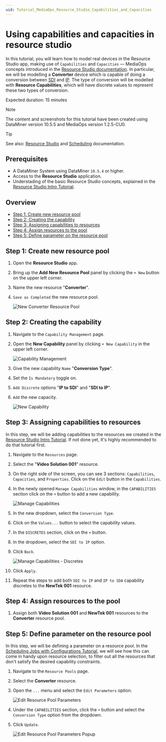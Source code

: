```yaml
---
uid: Tutorial_MediaOps_Resource_Studio_Capabilities_and_Capacities
---
```


# Using capabilities and capacities in resource studio

In this tutorial, you will learn how to model real devices in the Resource Studio app, making use of `Capabilities` and `Capacities` — MediaOps concepts introduced in the [Resource Studio documentation](xref:MO_Resource_Studio). In particular, we will be modelling a **Converter** device which is capable of doing a conversion between [SDI](https://en.wikipedia.org/wiki/Serial_digital_interface) and [IP](https://en.wikipedia.org/wiki/Internet_Protocol). The type of conversion will be modelled with **Resource Capabilities**, which will have discrete values to represent these two types of conversion.

Expected duration: 15 minutes

> [!NOTE]  
> The content and screenshots for this tutorial have been created using DataMiner version 10.5.5 and MediaOps version 1.2.5-CU0.

> [!TIP]  
> See also: [Resource Studio](xref:MO_Resource_Studio) and [Scheduling](xref:MO_Scheduling) documentation.

## Prerequisites

- A DataMiner System using DataMiner `10.5.4` or higher.
- Access to the **Resource Studio** application.
- Understading of the basic Resource Studio concepts, explained in the [Resource Studio Intro Tutorial](xref:Tutorial_MediaOps_Resource_Studio_Intro).

## Overview

- [Step 1: Create new resource pool](#step-1-create-new-resource-pool)
- [Step 2: Creating the capability](#step-2-creating-the-capability)
- [Step 3: Assigning capabilities to resources](#step-3-assigning-capabilities-to-resources)
- [Step 4: Assign resources to the pool](#step-4-assign-resources-to-the-pool)
- [Step 5: Define parameter on the resource pool](#step-5-define-parameter-on-the-resource-pool)

## Step 1: Create new resource pool

1. Open the **Resource Studio** app.

1. Bring up the **Add New Resource Pool** panel by clicking the ``+ New`` button on the upper left corner.

1. Name the new resource "**Converter**".

1. ``Save as Completed`` the new resource pool.

   ![New Converter Resource Pool](~/solutions/images/Resource_Studio_New_Converter_Pool.png)

## Step 2: Creating the capability

1. Navigate to the ``Capability Management`` page.

1. Open the **New Capability** panel by clicking ``+ New Capability`` in the upper left corner.

   ![Capability Management](~/solutions/images/Resource_Studio_Capability_Management.png)

1. Give the new capability ``Name`` "**Conversion Type**".

1. Set the ``Is Mandatory`` toggle on.

1. ``Add Discrete`` options "**IP to SDI**" and "**SDI to IP**".

1. ``Add`` the new capacity.

   ![New Capability](~/solutions/images/Resource_Studio_New_Capability.png)

## Step 3: Assigning capabilities to resources

In this step, we will be adding capabilities to the resources we created in the [Resource Studio Intro Tutorial](xref:Tutorial_MediaOps_Resource_Studio_Intro). If not done yet, It's highly recommended to do that tutorial first.

1. Navigate to the ``Resources`` page.

1. Select the "**Video Solution 001**" resource.

1. On the right side of the screen, you can see 3 sections: ``Capabilities``, ``Capacities``, and ``Properties``. Click on the ``Edit`` button in the ``Capabilities``.

1. In the newly opened ``Manage Capabilities`` window, in the ``CAPABILITIES`` section click on the ``+`` button to add a new capability.

   ![Manage Capabilities](~/solutions/images/Resource_Studio_Manage_Capabilities.png)

1. In the new dropdown, select the ``Conversion Type``.

1. Click on the ``Values...`` button to select the capability values.

1. In the ``DISCRETES`` section, click on the ``+`` button.

1. In the dropdown, select the ``SDI to IP`` option.

1. Click ``Back``.

   ![Manage Capabilities - Discretes](~/solutions/images/Resource_Studio_Manage_Capabilities_Discretes.png)

1. Click ``Apply``.

1. Repeat the steps to add both ``SDI to IP`` and ``IP to SDA`` capability discretes to the **NewTek 001** resource.
 
## Step 4: Assign resources to the pool

1. Assign both **Video Solution 001** and **NewTek 001** resources to the **Converter** resource pool.

## Step 5: Define parameter on the resource pool

In this step, we will be defining a parameter on a resource pool. In the [Scheduling Jobs with Configurations Tutorial](xref:Tutorial_MediaOps_Scheduling_Configurations), we will see how this can come in handy upon resource selection, to filter out all the resources that don't satisfy the desired capability constraints.

1. Navigate to the ``Resource Pools`` page.

1. Select the **Converter** resource.

1. Open the ``...`` menu and select the ``Edit Parameters`` option.

   ![Edit Resource Pool Parameters](~/solutions/images/Resource_Studio_Edit_Resource_Pool_Parameters.png)

1. Under the ``CAPABILITIES`` section, click the ``+`` button and select the ``Conversion Type`` option from the dropdown.

1. Click ``Update``.

   ![Edit Resource Pool Parameters Popup](~/solutions/images/Resource_Studio_Edit_Resource_Pool_Parameters_Popup.png)